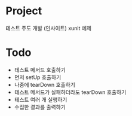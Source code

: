 # Project
테스트 주도 개발 (인사이트) xunit 예제

# Todo
- 테스트 메서드 호출하기
- 먼저 setUp 호출하기
- 나중에 tearDown 호출하기
- 테스트 메서드가 실패하더라도 tearDown 호출하기
- 테스트 여러 개 실행하기
- 수집한 결과를 출력하기
